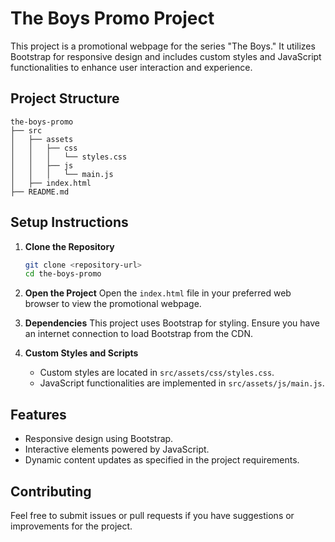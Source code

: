 # The Boys Promo Project

This project is a promotional webpage for the series "The Boys." It utilizes Bootstrap for responsive design and includes custom styles and JavaScript functionalities to enhance user interaction and experience.

## Project Structure

```
the-boys-promo
├── src
│   ├── assets
│   │   ├── css
│   │   │   └── styles.css
│   │   ├── js
│   │   │   └── main.js
│   ├── index.html
├── README.md
```

## Setup Instructions

1. **Clone the Repository**
   ```bash
   git clone <repository-url>
   cd the-boys-promo
   ```

2. **Open the Project**
   Open the `index.html` file in your preferred web browser to view the promotional webpage.

3. **Dependencies**
   This project uses Bootstrap for styling. Ensure you have an internet connection to load Bootstrap from the CDN.

4. **Custom Styles and Scripts**
   - Custom styles are located in `src/assets/css/styles.css`.
   - JavaScript functionalities are implemented in `src/assets/js/main.js`.

## Features

- Responsive design using Bootstrap.
- Interactive elements powered by JavaScript.
- Dynamic content updates as specified in the project requirements.

## Contributing

Feel free to submit issues or pull requests if you have suggestions or improvements for the project.